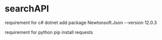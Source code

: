 # searchAPI

requirement for c#
dotnet add package Newtonsoft.Json --version 12.0.3

requirement for python
pip install requests
